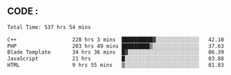 ## CODE :
<!--START_SECTION:waka-->

```txt
Total Time: 537 hrs 54 mins

C++                  228 hrs 3 mins  ██████████▓░░░░░░░░░░░░░░   42.10 %
PHP                  203 hrs 49 mins █████████▒░░░░░░░░░░░░░░░   37.63 %
Blade Template       34 hrs 36 mins  █▓░░░░░░░░░░░░░░░░░░░░░░░   06.39 %
JavaScript           21 hrs          █░░░░░░░░░░░░░░░░░░░░░░░░   03.88 %
HTML                 9 hrs 55 mins   ▒░░░░░░░░░░░░░░░░░░░░░░░░   01.83 %
```

<!--END_SECTION:waka-->
